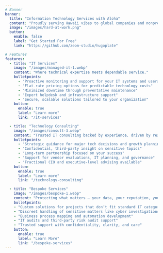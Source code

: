 ```yaml
---
# Banner
banner:
  title: "Information Technology Services with Aloha"
  content: "Proudly serving Hawaii vibes to global companies and nonprofits."
  image: "/images/hard-at-work.png"
  button:
    enable: false
    label: "Get Started For Free"
    link: "https://github.com/zeon-studio/hugoplate"

# Features
features:
  - title: "IT Services"
    image: "/images/managed-it-1.webp"
    content: "Where technical expertise meets dependable service."
    bulletpoints:
      - "Proactive monitoring and support for your IT systems and users" 
      - "Flat-rate pricing options for predictable technology costs"
      - "Minimized downtime through preventative maintenance"  
      - "Expert helpdesk and infrastructure support"
      - "Secure, scalable solutions tailored to your organization"  
    button:
      enable: true
      label: "Learn more"
      link: "/it-services"

  - title: "Technology Consulting"
    image: "/images/consult-3.webp"
    content: "Trusted IT consulting backed by experience, driven by results."
    bulletpoints:
      - "Strategic guidance for major tech decisions and growth planning" 
      - "Confidential, third-party insight on sensitive topics"
      - "Long-term partnership focused on your success"
      - "Support for vendor evaluations, IT planning, and governance" 
      - "Fractional CIO and executive-level advising available"
    button:
      enable: true
      label: "Learn more"
      link: "/technology-consulting"

  - title: "Bespoke Services"
    image: "/images/bespoke-1.webp"
    content: "Protecting what matters — your data, your reputation, your business."
    bulletpoints:
    - "Custom solutions for projects that don’t fit standard IT categories"
    - "Discreet handling of sensitive matters like cyber investigations and personnel transitions"
    - "Business process mapping and automation development"
    - "IT audits and third-party risk audit support"
    - "Trusted support with confidentiality, clarity, and care"
    button:
      enable: true
      label: "Learn More"
      link: "/bespoke-services"
---
```

